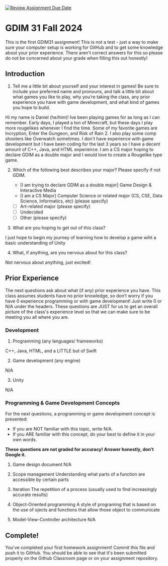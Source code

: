 [![Review Assignment Due Date](https://classroom.github.com/assets/deadline-readme-button-22041afd0340ce965d47ae6ef1cefeee28c7c493a6346c4f15d667ab976d596c.svg)](https://classroom.github.com/a/POQdLnh2)
# GDIM 31 Fall 2024

This is the first GDIM31 assignment! This is not a test - just a way to make sure your computer setup is working for GitHub and to get some knowledge about your prior experience. There aren't correct answers for this so please do not be concerned about your grade when filling this out honestly!

## Introduction

1. Tell me a little bit about yourself and your interest in games! Be sure to include your preferred name and pronouns, and talk a little bit about what games you like to play, why you’re taking the class, any prior experience you have with game development, and what kind of games you hope to build.

Hi my name is Daniel (he/him)! Ive been playing games for as long as I can remember. Early days, I played a ton of Minecraft, but these days I play more rougelikes whenever I find the time. Some of my favorite games are Incryption, Enter the Gungeon, and Risk of Rain 2. I also play some comp shooters like Overwatch sometimes. I don't have experience with game development but I have been coding for the last 3 years so I have a decent amount of C++, Java, and HTML experience. I am a CS major hoping to declare GDIM as a double major and I would love to create a Rougelike type game.

2. Which of the following best describes your major? Please specify if not GDIM.  

    - [I am trying to declare GDIM as a double major] Game Design & Interactive Media
    - [I am a CS Major] Computer Science or related major (CS, CSE, Data Science, Informatics, etc) (please specify)
    - [ ] Art-related major (please specify)
    - [ ] Undecided
    - [ ] Other (please specify)

3. What are you hoping to get out of this class?

I just hope to begin my journey of learning how to develop a game wiht a basic understanding of Unity

4. What, if anything, are you nervous about for this class?

Not nervous about anything, just excited!

## Prior Experience

The next questions ask about what (if any) prior experience you have. This class assumes students have no prior knowledge, so don’t worry if you have 0 experience programming or with game development! Just write 0 or N/A under the headers. These questions are JUST for us to get an overall picture of the class's experience level so that we can make sure to be meeting you all where you are.

### Development

1. Programming (any languages/ frameworks)

C++, Java, HTML, and a LITTLE but of Swift

2. Game development (any engine)

N/A

3. Unity

N/A

### Programming & Game Development Concepts

For the next questions, a programming or game development concept is presented:

 - If you are NOT familiar with this topic, write N/A.
 - If you ARE familiar with this concept, do your best to define it in your own words.

**These questions are not graded for accuracy! Answer honestly, don’t Google it.**

1. Game design document
N/A

2. Scope management
Understanding what parts of a function are accessible by certain parts

3. Iteration
The repetition of a process (usually used to find increasingly accurate results)

4. Object-Oriented programming
A style of programing that is based on the use of ojects and functions that allow those object to communicate

5. Model-View-Controller architecture
N/A

## Complete!

You've completed your first homework assignment! Commit this file and push it to GitHub. You should be able to see that it's been submitted properly on the Github Classroom page or on your assignment repository.
